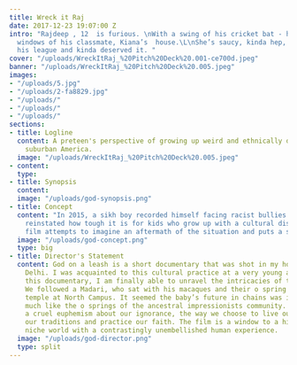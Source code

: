 ```yaml
---
title: Wreck it Raj
date: 2017-12-23 19:07:00 Z
intro: "Rajdeep , 12  is furious. \nWith a swing of his cricket bat - he smashes the
  windows of his classmate, Kiana’s  house.\L\nShe’s saucy, kinda hep, way out of
  his league and kinda deserved it. "
cover: "/uploads/WreckItRaj_%20Pitch%20Deck%20.001-ce700d.jpeg"
banner: "/uploads/WreckItRaj_%20Pitch%20Deck%20.005.jpeg"
images:
- "/uploads/5.jpg"
- "/uploads/2-fa8829.jpg"
- "/uploads/"
- "/uploads/"
- "/uploads/"
sections:
- title: Logline
  content: A preteen's perspective of growing up weird and ethnically different in
    suburban America.
  image: "/uploads/WreckItRaj_%20Pitch%20Deck%20.005.jpeg"
- content: 
  type: 
- title: Synopsis
  content: 
  image: "/uploads/god-synopsis.png"
- title: Concept
  content: "In 2015, a sikh boy recorded himself facing racist bullies and went viral.\nIt
    reinstated how tough it is for kids who grow up with a cultural distinction. \L\LThis
    film attempts to imagine an aftermath of the situation and puts a spin on it."
  image: "/uploads/god-concept.png"
  type: big
- title: Director's Statement
  content: God on a leash is a short documentary that was shot in my hometown of New
    Delhi. I was acquainted to this cultural practice at a very young age and through
    this documentary, I am finally able to unravel the intricacies of this culture.
    We followed a Madari, who sat with his macaques and their o spring near a Hanuman
    temple at North Campus. It seemed the baby’s future in chains was indomitable,
    much like the o springs of the ancestral impressionists community. It created
    a cruel euphemism about our ignorance, the way we choose to live our lives, follow
    our traditions and practice our faith. The film is a window to a highly embellished
    niche world with a contrastingly unembellished human experience.
  image: "/uploads/god-director.png"
  type: split
---
```




